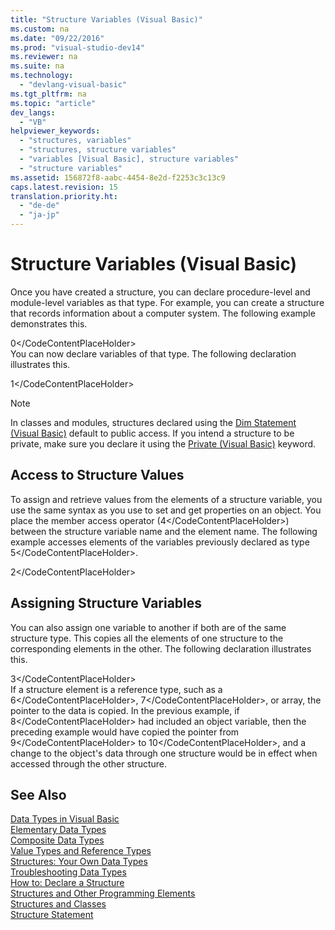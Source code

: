 ```yaml
---
title: "Structure Variables (Visual Basic)"
ms.custom: na
ms.date: "09/22/2016"
ms.prod: "visual-studio-dev14"
ms.reviewer: na
ms.suite: na
ms.technology: 
  - "devlang-visual-basic"
ms.tgt_pltfrm: na
ms.topic: "article"
dev_langs: 
  - "VB"
helpviewer_keywords: 
  - "structures, variables"
  - "structures, structure variables"
  - "variables [Visual Basic], structure variables"
  - "structure variables"
ms.assetid: 156872f8-aabc-4454-8e2d-f2253c3c13c9
caps.latest.revision: 15
translation.priority.ht: 
  - "de-de"
  - "ja-jp"
---
```

# Structure Variables (Visual Basic)
Once you have created a structure, you can declare procedure-level and module-level variables as that type. For example, you can create a structure that records information about a computer system. The following example demonstrates this.  
  
<CodeContentPlaceHolder>0\</CodeContentPlaceHolder>  
 You can now declare variables of that type. The following declaration illustrates this.  
  
<CodeContentPlaceHolder>1\</CodeContentPlaceHolder>  
> [!NOTE]
>  In classes and modules, structures declared using the [Dim Statement (Visual Basic)](../vs140/dim-statement--visual-basic-.md) default to public access. If you intend a structure to be private, make sure you declare it using the [Private (Visual Basic)](../vs140/private--visual-basic-.md) keyword.  
  
## Access to Structure Values  
 To assign and retrieve values from the elements of a structure variable, you use the same syntax as you use to set and get properties on an object. You place the member access operator (<CodeContentPlaceHolder>4\</CodeContentPlaceHolder>) between the structure variable name and the element name. The following example accesses elements of the variables previously declared as type <CodeContentPlaceHolder>5\</CodeContentPlaceHolder>.  
  
<CodeContentPlaceHolder>2\</CodeContentPlaceHolder>  
## Assigning Structure Variables  
 You can also assign one variable to another if both are of the same structure type. This copies all the elements of one structure to the corresponding elements in the other. The following declaration illustrates this.  
  
<CodeContentPlaceHolder>3\</CodeContentPlaceHolder>  
 If a structure element is a reference type, such as a <CodeContentPlaceHolder>6\</CodeContentPlaceHolder>, <CodeContentPlaceHolder>7\</CodeContentPlaceHolder>, or array, the pointer to the data is copied. In the previous example, if <CodeContentPlaceHolder>8\</CodeContentPlaceHolder> had included an object variable, then the preceding example would have copied the pointer from <CodeContentPlaceHolder>9\</CodeContentPlaceHolder> to <CodeContentPlaceHolder>10\</CodeContentPlaceHolder>, and a change to the object's data through one structure would be in effect when accessed through the other structure.  
  
## See Also  
 [Data Types in Visual Basic](../vs140/data-types-in-visual-basic.md)   
 [Elementary Data Types](../vs140/elementary-data-types--visual-basic-.md)   
 [Composite Data Types](../vs140/composite-data-types--visual-basic-.md)   
 [Value Types and Reference Types](../vs140/value-types-and-reference-types.md)   
 [Structures: Your Own Data Types](../vs140/structures--visual-basic-.md)   
 [Troubleshooting Data Types](../vs140/troubleshooting-data-types--visual-basic-.md)   
 [How to: Declare a Structure](../vs140/how-to--declare-a-structure--visual-basic-.md)   
 [Structures and Other Programming Elements](../vs140/structures-and-other-programming-elements--visual-basic-.md)   
 [Structures and Classes](../vs140/structures-and-classes--visual-basic-.md)   
 [Structure Statement](../vs140/structure-statement.md)